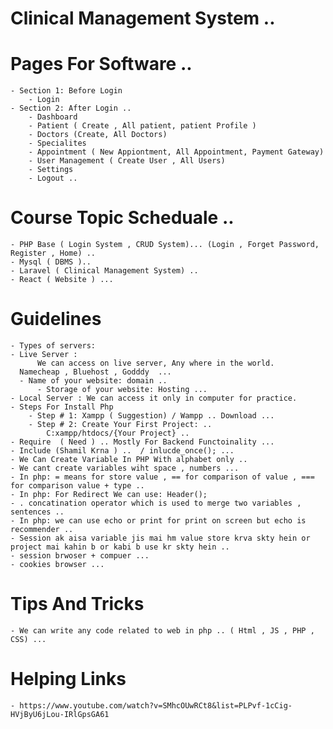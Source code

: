 # Clinical Management System ..
# Pages For Software ..
    - Section 1: Before Login
        - Login
    - Section 2: After Login ..
        - Dashboard
        - Patient ( Create , All patient, patient Profile )
        - Doctors (Create, All Doctors)
        - Specialites
        - Appointment ( New Appiontment, All Appointment, Payment Gateway)
        - User Management ( Create User , All Users)
        - Settings
        - Logout ..
# Course Topic Scheduale ..
    - PHP Base ( Login System , CRUD System)... (Login , Forget Password, Register , Home) ..
    - Mysql ( DBMS )..
    - Laravel ( Clinical Management System) ..
    - React ( Website ) ...
# Guidelines
    - Types of servers:
	- Live Server : 
          We can access on live server, Any where in the world.
	  Namecheap , Bluehost , Godddy  ...
	  - Name of your website: domain ..
          - Storage of your website: Hosting ...
	- Local Server : We can access it only in computer for practice.
    - Steps For Install Php
        - Step # 1: Xampp ( Suggestion) / Wampp .. Download ...
        - Step # 2: Create Your First Project: .. 
            C:xampp/htdocs/{Your Project} ..
    - Require  ( Need ) .. Mostly For Backend Functoinality ...
    - Include (Shamil Krna ) ..  / inlucde_once(); ...
    - We Can Create Variable In PHP With alphabet only ..
    - We cant create variables wiht space , numbers ...
    - In php: = means for store value , == for comparison of value , === for comparison value + type ..
    - In php: For Redirect We can use: Header();
    - . concatination operator which is used to merge two variables , sentences ..
    - In php: we can use echo or print for print on screen but echo is recommender ..
    - Session ak aisa variable jis mai hm value store krva skty hein or project mai kahin b or kabi b use kr skty hein ..
    - session brwoser + compuer ...
    - cookies browser ...

# Tips And Tricks
    - We can write any code related to web in php .. ( Html , JS , PHP , CSS) ...
# Helping Links
    - https://www.youtube.com/watch?v=SMhcOUwRCt8&list=PLPvf-1cCig-HVjByU6jLou-IRlGpsGA61